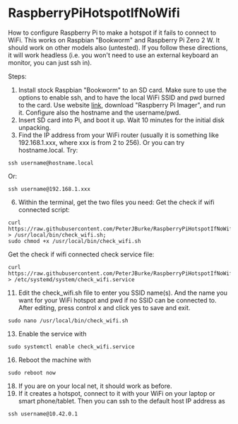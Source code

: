 # RaspberryPiHotspotIfNoWifi
How to configure Raspberry Pi to make a hotspot if it fails to connect to WiFi.
This works on Raspbian "Bookworm" and Raspberry Pi Zero 2 W. It should work on other models also (untested).
If you follow these directions, it will work headless (i.e. you won't need to use an external keyboard an monitor, you can just ssh in).

Steps:
1. Install stock Raspbian "Bookworm" to an SD card. Make sure to use the options to enable ssh, and to have the local WiFi SSID and pwd burned to the card. Use website [link](https://www.raspberrypi.com/software/), download "Raspberry Pi Imager", and run it. Configure also the hostname and the username/pwd.
2. Insert SD card into Pi, and boot it up. Wait 10 minutes for the initial disk unpacking.
3. Find the IP address from your WiFi router (usually it is something like 192.168.1.xxx, where xxx is from 2 to 256). Or you can try hostname.local.
Try:
 ```
ssh username@hostname.local
```
Or:
 ```
ssh username@192.168.1.xxx
```
6. Within the terminal, get the two files you need:
Get the check if wifi connected script:
 ```
curl https://raw.githubusercontent.com/PeterJBurke/RaspberryPiHotspotIfNoWifi/refs/heads/main/check_wifi.sh > /usr/local/bin/check_wifi.sh;
sudo chmod +x /usr/local/bin/check_wifi.sh
```
Get the check if wifi connected check service file:
 ```
curl https://raw.githubusercontent.com/PeterJBurke/RaspberryPiHotspotIfNoWifi/refs/heads/main/check_wifi.service > /etc/systemd/system/check_wifi.service
```
   
11. Edit the check_wifi.sh file to enter you SSID name(s). And the name you want for your WiFi hotspot and pwd if no SSID can be connected to. After editing, press control x and click yes to save and exit.
```
sudo nano /usr/local/bin/check_wifi.sh
```
13. Enable the service with
```
sudo systemctl enable check_wifi.service
```
16. Reboot the machine with
```
sudo reboot now
```
18. If you are on your local net, it should work as before.
19. If it creates a hotspot, connect to it with your WiFi on your laptop or smart phone/tablet. Then you can ssh to the default host IP address  as
```
ssh username@10.42.0.1
```

